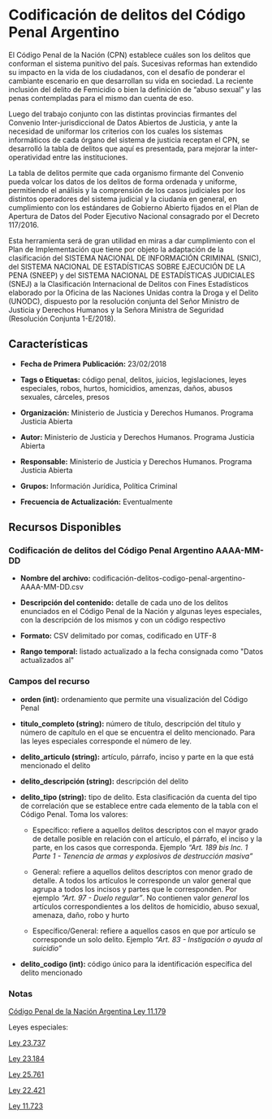 Codificación de delitos del Código Penal Argentino
==================================================

El Código Penal de la Nación (CPN) establece cuáles son los delitos que conforman el sistema punitivo del país. Sucesivas reformas han extendido su impacto en la vida de los ciudadanos, con el desafío de ponderar el cambiante escenario en que desarrollan su vida en sociedad. La reciente inclusión del delito de Femicidio o bien la definición de “abuso sexual” y las penas contempladas para el mismo dan cuenta de eso.

Luego del trabajo conjunto con las distintas provincias firmantes del Convenio Inter-jurisdiccional de Datos Abiertos de Justicia, y ante la necesidad de uniformar los criterios con los cuales los sistemas informáticos de cada órgano del sistema de justicia receptan el CPN, se desarrolló la tabla de delitos que aquí es presentada, para mejorar la inter-operatividad entre las instituciones.

La tabla de delitos permite que cada organismo firmante del Convenio pueda volcar los datos de los delitos de forma ordenada y uniforme, permitiendo el análisis y la comprensión de los casos judiciales por los distintos operadores del sistema judicial y la ciudanía en general, en cumplimiento con los estándares de Gobierno Abierto fijados en el Plan de Apertura de Datos del Poder Ejecutivo Nacional consagrado por el Decreto 117/2016.

Esta herramienta será de gran utilidad en miras a dar cumplimiento con  el Plan de Implementación que tiene por objeto la adaptación de la clasificación del SISTEMA NACIONAL DE INFORMACIÓN CRIMINAL (SNIC), del SISTEMA NACIONAL DE ESTADÍSTICAS SOBRE EJECUCIÓN DE LA PENA (SNEEP) y del SISTEMA NACIONAL DE ESTADÍSTICAS JUDICIALES (SNEJ) a la Clasificación Internacional de Delitos con Fines Estadísticos elaborado por la Oficina de las Naciones Unidas contra la Droga y el Delito (UNODC), dispuesto por la resolución conjunta del Señor Ministro de Justicia y Derechos Humanos y la Señora Ministra de Seguridad (Resolución Conjunta 1-E/2018).
 

Características
---------------

-   **Fecha de Primera** **Publicación:** 23/02/2018

-   **Tags o Etiquetas:** código penal, delitos, juicios, legislaciones, leyes especiales, robos, hurtos, homicidios, amenzas, daños, abusos sexuales, cárceles, presos

-   **Organización:** Ministerio de Justicia y Derechos Humanos. Programa Justicia Abierta

-   **Autor:** Ministerio de Justicia y Derechos Humanos. Programa Justicia Abierta

-   **Responsable:** Ministerio de Justicia y Derechos Humanos. Programa Justicia Abierta

-   **Grupos:** Información Jurídica, Política Criminal

-   **Frecuencia de Actualización:** Eventualmente

Recursos Disponibles
--------------------

### Codificación de delitos del Código Penal Argentino AAAA-MM-DD

-   **Nombre del archivo:** codificación-delitos-codigo-penal-argentino-AAAA-MM-DD.csv

-   **Descripción del contenido:** detalle de cada uno de los delitos enunciados en el Código Penal de la Nación y algunas leyes especiales, con la descripción de los mismos y con un código respectivo

-   **Formato:** CSV delimitado por comas, codificado en UTF-8

-   **Rango temporal:** listado actualizado a la fecha consignada como "Datos actualizados al"

### Campos del recurso

-   **orden (int):** ordenamiento que permite una visualización del Código Penal

-   **titulo_completo (string):** número de título, descripción del título y número de capítulo en el que se encuentra el delito mencionado. Para las leyes especiales corresponde el número de ley.

-   **delito_articulo (string):** artículo, párrafo, inciso y parte en la que está mencionado el delito

-   **delito_descripción (string):** descripción del delito

-   **delito_tipo (string):** tipo de delito. Esta clasificación da cuenta del tipo de correlación que se establece entre cada elemento de la tabla con el Código Penal. Toma los valores:

    -   Específico: refiere a aquellos delitos descriptos con el mayor grado de detalle posible en relación con el artículo, el párrafo, el inciso y la parte, en los casos que corresponda. Ejemplo *“Art. 189 bis Inc. 1 Parte 1 - Tenencia de armas y explosivos de destrucción masiva”*

    -   General: refiere a aquellos delitos descriptos con menor grado de detalle. A todos los artículos le corresponde un valor general que agrupa a todos los incisos y partes que le corresponden. Por ejemplo *“Art. 97 - Duelo regular”*. No contienen valor *general* los artículos correspondientes a los delitos de homicidio, abuso sexual, amenaza, daño, robo y hurto

    -   Específico/General: refiere a aquellos casos en que por artículo se corresponde un solo delito. Ejemplo *“Art. 83 - Instigación o ayuda al suicidio”*

-   **delito_codigo (int):** código único para la identificación específica del delito mencionado

### Notas

[Código Penal de la Nación Argentina Ley 11.179](http://servicios.infoleg.gob.ar/infolegInternet/anexos/15000-19999/16546/texact.htm)

Leyes especiales:

[Ley 23.737](http://servicios.infoleg.gob.ar/infolegInternet/anexos/0-4999/138/norma.htm)

[Ley 23.184](http://servicios.infoleg.gob.ar/infolegInternet/anexos/25000-29999/26207/norma.htm)

[Ley 25.761](http://servicios.infoleg.gob.ar/infolegInternet/anexos/85000-89999/87496/norma.htm)

[Ley 22.421](http://servicios.infoleg.gob.ar/infolegInternet/anexos/35000-39999/38116/norma.htm)

[Ley 11.723](http://servicios.infoleg.gob.ar/infolegInternet/anexos/40000-44999/42755/norma.htm)
